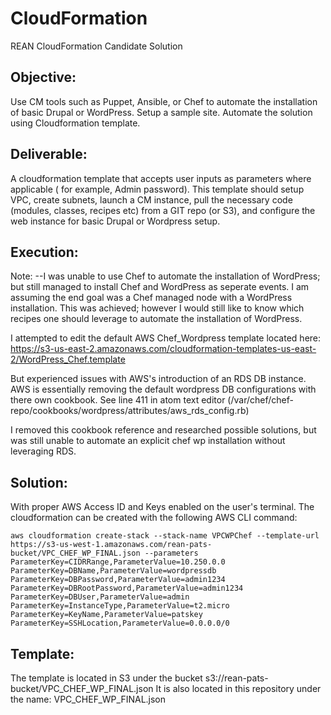 # CloudFormation
REAN CloudFormation Candidate Solution

<h2>Objective:</h2>
Use CM tools such as Puppet, Ansible, or Chef to automate the installation of basic Drupal or WordPress. Setup a sample site. Automate the solution using Cloudformation template.

<h2>Deliverable:</h2>
A cloudformation template that accepts user inputs as parameters where applicable ( for example, Admin password). This template should setup VPC, create subnets, launch a CM instance, pull the necessary code (modules, classes, recipes etc) from a GIT repo (or S3), and configure the web instance for basic Drupal or Wordpress setup.

<h2>Execution:</h2>

Note: --I was unable to use Chef to automate the installation of WordPress; but still managed to install Chef and WordPress as seperate events. I am assuming the end goal was a Chef managed node with a WordPress installation. This was achieved; however I would still like to know which recipes one should leverage to automate the installation of WordPress.

I attempted to edit the default AWS Chef_Wordpress template located here: https://s3-us-east-2.amazonaws.com/cloudformation-templates-us-east-2/WordPress_Chef.template

But experienced issues with AWS's introduction of an RDS DB instance. AWS is essentially removing the default wordpress DB configurations with there own cookbook. See line 411 in atom text editor (/var/chef/chef-repo/cookbooks/wordpress/attributes/aws_rds_config.rb)

I removed this cookbook reference and researched possible solutions, but was still unable to automate an explicit chef wp installation without leveraging RDS.

<h2>Solution:</h2>
With proper AWS Access ID and Keys enabled on the user's terminal. The cloudformation can be created with the following AWS CLI command:

`aws cloudformation create-stack --stack-name VPCWPChef --template-url https://s3-us-west-1.amazonaws.com/rean-pats-bucket/VPC_CHEF_WP_FINAL.json --parameters ParameterKey=CIDRRange,ParameterValue=10.250.0.0 ParameterKey=DBName,ParameterValue=wordpressdb ParameterKey=DBPassword,ParameterValue=admin1234 ParameterKey=DBRootPassword,ParameterValue=admin1234 ParameterKey=DBUser,ParameterValue=admin ParameterKey=InstanceType,ParameterValue=t2.micro ParameterKey=KeyName,ParameterValue=patskey ParameterKey=SSHLocation,ParameterValue=0.0.0.0/0`

<h2>Template:</h2>
The template is located in S3 under the bucket s3://rean-pats-bucket/VPC_CHEF_WP_FINAL.json
It is also located in this repository under the name: VPC_CHEF_WP_FINAL.json


